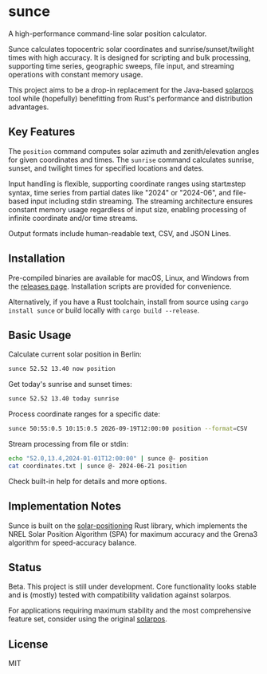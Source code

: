 # sunce

A high-performance command-line solar position calculator.

Sunce calculates topocentric solar coordinates and sunrise/sunset/twilight times with high accuracy. It is designed for scripting and bulk processing, supporting time series, geographic sweeps, file input, and streaming operations with constant memory usage.

This project aims to be a drop-in replacement for the Java-based [solarpos](https://github.com/klausbrunner/solarpos) tool while (hopefully) benefitting from Rust's performance and distribution advantages.

## Key Features

The `position` command computes solar azimuth and zenith/elevation angles for given coordinates and times. The `sunrise` command calculates sunrise, sunset, and twilight times for specified locations and dates.

Input handling is flexible, supporting coordinate ranges using start:end:step syntax, time series from partial dates like "2024" or "2024-06", and file-based input including stdin streaming. The streaming architecture ensures constant memory usage regardless of input size, enabling processing of infinite coordinate and/or time streams.

Output formats include human-readable text, CSV, and JSON Lines.

## Installation

Pre-compiled binaries are available for macOS, Linux, and Windows from the [releases page](https://github.com/klausbrunner/sunce/releases/latest). Installation scripts are provided for convenience.

Alternatively, if you have a Rust toolchain, install from source using `cargo install sunce` or build locally with `cargo build --release`.

## Basic Usage

Calculate current solar position in Berlin:

```bash
sunce 52.52 13.40 now position
```

Get today's sunrise and sunset times:

```bash
sunce 52.52 13.40 today sunrise
```

Process coordinate ranges for a specific date:

```bash
sunce 50:55:0.5 10:15:0.5 2026-09-19T12:00:00 position --format=CSV
```

Stream processing from file or stdin:

```bash
echo "52.0,13.4,2024-01-01T12:00:00" | sunce @- position
cat coordinates.txt | sunce @- 2024-06-21 position
```

Check built-in help for details and more options.

## Implementation Notes

Sunce is built on the [solar-positioning](https://crates.io/crates/solar-positioning) Rust library, which implements the NREL Solar Position Algorithm (SPA) for maximum accuracy and the Grena3 algorithm for speed-accuracy balance.

## Status

Beta. This project is still under development. Core functionality looks stable and is (mostly) tested with compatibility validation against solarpos.

For applications requiring maximum stability and the most comprehensive feature set, consider using the original [solarpos](https://github.com/klausbrunner/solarpos).

## License

MIT
